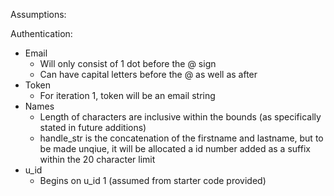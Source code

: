Assumptions: 

Authentication:
- Email
    - Will only consist of 1 dot before the @ sign
    - Can have capital letters before the @ as well as after
- Token
    - For iteration 1, token will be an email string
- Names
    - Length of characters are inclusive within the bounds (as specifically stated in future additions)
    - handle_str is the concatenation of the firstname and lastname, but to be made unqiue, it will be allocated a id number added as a suffix within the 20 character limit
- u_id
    - Begins on u_id 1 (assumed from starter code provided)
